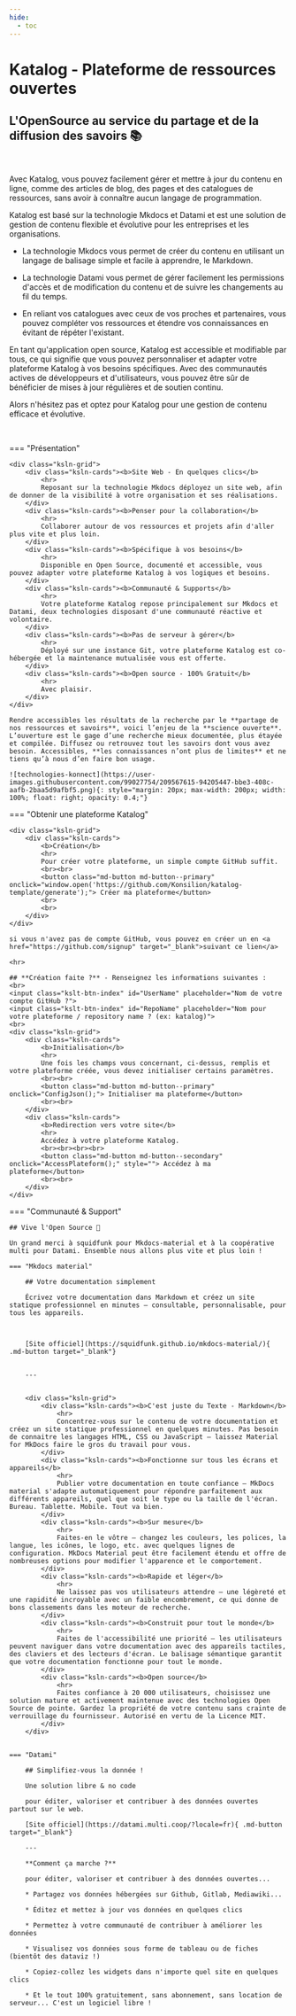 ```yaml
---
hide:
  - toc
---
```



# Katalog - Plateforme de ressources ouvertes

## L'OpenSource au service du partage et de la diffusion des savoirs 📚

<br>

Avec Katalog, vous pouvez facilement gérer et mettre à jour du contenu en ligne, comme des articles de blog, des pages et des catalogues de ressources, sans avoir à connaître aucun langage de programmation. 

Katalog est basé sur la technologie Mkdocs et Datami et est une solution de gestion de contenu flexible et évolutive pour les entreprises et les organisations. 

* La technologie Mkdocs vous permet de créer du contenu en utilisant un langage de balisage simple et facile à apprendre, le Markdown. 

* La technologie Datami vous permet de gérer facilement les permissions d'accès et de modification du contenu et de suivre les changements au fil du temps.

* En reliant vos catalogues avec ceux de vos proches et partenaires, vous pouvez compléter vos ressources et étendre vos connaissances en évitant de répéter l'existant.

En tant qu'application open source, Katalog est accessible et modifiable par tous, ce qui signifie que vous pouvez personnaliser et adapter votre plateforme Katalog à vos besoins spécifiques. Avec des communautés actives de développeurs et d'utilisateurs, vous pouvez être sûr de bénéficier de mises à jour régulières et de soutien continu. 

Alors n'hésitez pas et optez pour Katalog pour une gestion de contenu efficace et évolutive.

<br>

=== "Présentation"

    <div class="ksln-grid">
        <div class="ksln-cards"><b>Site Web - En quelques clics</b>
            <hr>
            Reposant sur la technologie Mkdocs déployez un site web, afin de donner de la visibilité à votre organisation et ses réalisations. 
        </div>
        <div class="ksln-cards"><b>Penser pour la collaboration</b>
            <hr>
            Collaborer autour de vos ressources et projets afin d'aller plus vite et plus loin.
        </div>
        <div class="ksln-cards"><b>Spécifique à vos besoins</b>
            <hr>
            Disponible en Open Source, documenté et accessible, vous pouvez adapter votre plateforme Katalog à vos logiques et besoins.
        </div>
        <div class="ksln-cards"><b>Communauté & Supports</b>
            <hr>
            Votre plateforme Katalog repose principalement sur Mkdocs et Datami, deux technologies disposant d'une communauté réactive et volontaire.
        </div>
        <div class="ksln-cards"><b>Pas de serveur à gérer</b>
            <hr>
            Déployé sur une instance Git, votre plateforme Katalog est co-hébergée et la maintenance mutualisée vous est offerte.
        </div>
        <div class="ksln-cards"><b>Open source - 100% Gratuit</b>
            <hr>
            Avec plaisir.
        </div>   
    </div>

    Rendre accessibles les résultats de la recherche par le **partage de nos ressources et savoirs**, voici l’enjeu de la **science ouverte**. L’ouverture est le gage d’une recherche mieux documentée, plus étayée et compilée. Diffusez ou retrouvez tout les savoirs dont vous avez besoin. Accessibles, **les connaissances n’ont plus de limites** et ne tiens qu’à nous d’en faire bon usage. 
    
    ![technologies-konnect](https://user-images.githubusercontent.com/99027754/209567615-94205447-bbe3-408c-aafb-2baa5d9afbf5.png){: style="margin: 20px; max-width: 200px; width: 100%; float: right; opacity: 0.4;"}
   

=== "Obtenir une plateforme Katalog"
    
    <div class="ksln-grid">
        <div class="ksln-cards">
            <b>Création</b>
            <hr>
            Pour créer votre plateforme, un simple compte GitHub suffit.
            <br><br>
            <button class="md-button md-button--primary" onclick="window.open('https://github.com/Konsilion/katalog-template/generate');"> Créer ma plateforme</button>
            <br>
            <br>
        </div>
    </div>

    si vous n'avez pas de compte GitHub, vous pouvez en créer un en <a href="https://github.com/signup" target="_blank">suivant ce lien</a>

    <hr>
    
    ## **Création faite ?** - Renseignez les informations suivantes :
    <br>
    <input class="kslt-btn-index" id="UserName" placeholder="Nom de votre compte GitHub ?">
    <input class="kslt-btn-index" id="RepoName" placeholder="Nom pour votre plateforme / repository name ? (ex: katalog)">
    <br>    
    <div class="ksln-grid">
        <div class="ksln-cards">
            <b>Initialisation</b>
            <hr>
            Une fois les champs vous concernant, ci-dessus, remplis et votre plateforme créée, vous devez initialiser certains paramètres.
            <br><br>
            <button class="md-button md-button--primary" onclick="ConfigJson();"> Initialiser ma plateforme</button>
            <br><br>
        </div>
        <div class="ksln-cards">
            <b>Redirection vers votre site</b>
            <hr>
            Accédez à votre plateforme Katalog.
            <br><br><br><br>
            <button class="md-button md-button--secondary" onclick="AccessPlateform();" style=""> Accédez à ma plateforme</button>
            <br><br>
        </div>    
    </div>



=== "Communauté & Support"

    ## Vive l'Open Source 💪
    
    Un grand merci à squidfunk pour Mkdocs-material et à la coopérative multi pour Datami. Ensemble nous allons plus vite et plus loin !

    === "Mkdocs material"

        ## Votre documentation simplement

        Écrivez votre documentation dans Markdown et créez un site statique professionnel en minutes – consultable, personnalisable, pour tous les appareils.



        [Site officiel](https://squidfunk.github.io/mkdocs-material/){ .md-button target="_blank"}


        ---


        <div class="ksln-grid">
            <div class="ksln-cards"><b>C'est juste du Texte - Markdown</b>
                <hr>
                Concentrez-vous sur le contenu de votre documentation et créez un site statique professionnel en quelques minutes. Pas besoin de connaitre les langages HTML, CSS ou JavaScript – laissez Material for MkDocs faire le gros du travail pour vous.
            </div>
            <div class="ksln-cards"><b>Fonctionne sur tous les écrans et appareils</b>
                <hr>
                Publier votre documentation en toute confiance – MkDocs material s'adapte automatiquement pour répondre parfaitement aux différents appareils, quel que soit le type ou la taille de l'écran. Bureau. Tablette. Mobile. Tout va bien.
            </div>
            <div class="ksln-cards"><b>Sur mesure</b>
                <hr>
                Faites-en le vôtre – changez les couleurs, les polices, la langue, les icônes, le logo, etc. avec quelques lignes de configuration. MkDocs Material peut être facilement étendu et offre de nombreuses options pour modifier l'apparence et le comportement.
            </div>
            <div class="ksln-cards"><b>Rapide et léger</b>
                <hr>
                Ne laissez pas vos utilisateurs attendre – une légèreté et une rapidité incroyable avec un faible encombrement, ce qui donne de bons classements dans les moteur de recherche.
            </div>
            <div class="ksln-cards"><b>Construit pour tout le monde</b>
                <hr>
                Faites de l'accessibilité une priorité – les utilisateurs peuvent naviguer dans votre documentation avec des appareils tactiles, des claviers et des lecteurs d'écran. Le balisage sémantique garantit que votre documentation fonctionne pour tout le monde.
            </div>
            <div class="ksln-cards"><b>Open source</b>
                <hr>
                Faites confiance à 20 000 utilisateurs, choisissez une solution mature et activement maintenue avec des technologies Open Source de pointe. Gardez la propriété de votre contenu sans crainte de verrouillage du fournisseur. Autorisé en vertu de la Licence MIT.
            </div>    
        </div>


    === "Datami"

        ## Simplifiez-vous la donnée !

        Une solution libre & no code
        
        pour éditer, valoriser et contribuer à des données ouvertes partout sur le web.
        
        [Site officiel](https://datami.multi.coop/?locale=fr){ .md-button target="_blank"}

        ---

        **Comment ça marche ?**

        pour éditer, valoriser et contribuer à des données ouvertes...

        * Partagez vos données hébergées sur Github, Gitlab, Mediawiki...

        * Éditez et mettez à jour vos données en quelques clics

        * Permettez à votre communauté de contribuer à améliorer les données

        * Visualisez vos données sous forme de tableau ou de fiches (bientôt des dataviz !)

        * Copiez-collez les widgets dans n'importe quel site en quelques clics

        * Et le tout 100% gratuitement, sans abonnement, sans location de serveur... C'est un logiciel libre !




<script type="text/javascript" src="https://konsilion.github.io/katalog-setup/js/functionality/slider-nav.js" defer></script>
<script type="text/javascript" src="https://konsilion.github.io/katalog-setup/js/functionality/modif-page.js" defer></script>
<script type="text/javascript" src="https://konsilion.github.io/katalog-setup/js/functionality/add-page.js" defer></script>



<script>
function ConfigJson() {
    var name = document.getElementById("UserName").value;
    var repo = document.getElementById("RepoName").value;

    if(name != "" && repo != ""){
        window.open("https://github.com/" + name + "/" + repo + "/edit/master/docs/konsilion.json");
    } else {
        alert("Un ou deux des champs à renseigner sont vides.");
    }
};

    
    
function AccessPlateform() {

    var name = document.getElementById("UserName").value;
    var repo = document.getElementById("RepoName").value;
    
    if(name != "" && repo != ""){
        window.open("https://" + name + ".github.io/" + repo + "/admin");
    } else {
        alert("Un ou deux des champs à renseigner sont vides.");
    }
};
</script>
